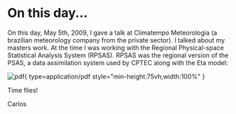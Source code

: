 # On this day...

On this day, May 5th, 2009, I gave a talk at Climatempo Meteorologia (a brazilian meteorology company from the private sector). I talked about my masters work. At the time I was working with the Regional Physical-space Statistical Analysis System (RPSAS). RPSAS was the regional version of the PSAS, a data assimilation system used by CPTEC along with the Eta model:

![pdf](https://drive.google.com/file/d/1ZzFuZAQLcXRldyd9u2PedvKmntwcAThn/view?usp=sharing){ type=application/pdf style="min-height:75vh;width:100%" }

Time flies!

Carlos
